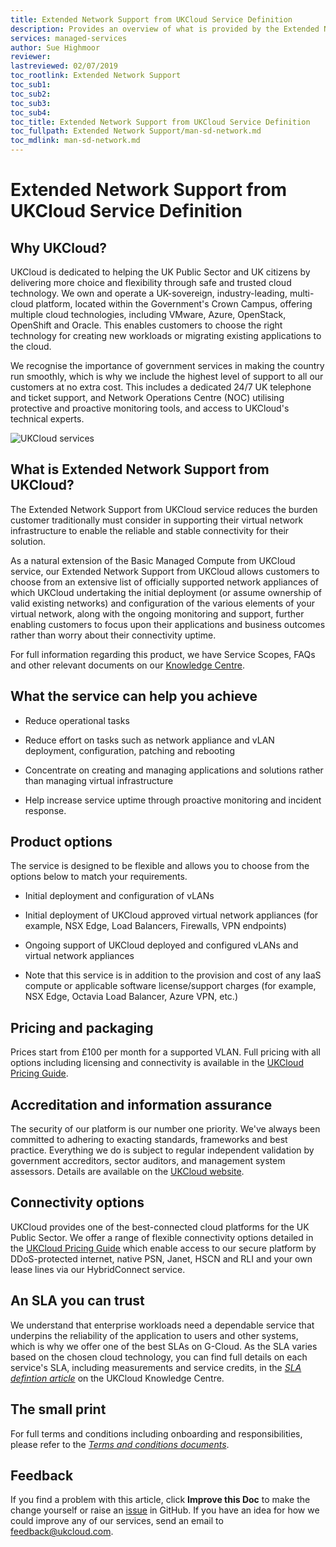 ```yaml
---
title: Extended Network Support from UKCloud Service Definition
description: Provides an overview of what is provided by the Extended Network Support from UKCloud service
services: managed-services
author: Sue Highmoor
reviewer:
lastreviewed: 02/07/2019
toc_rootlink: Extended Network Support
toc_sub1: 
toc_sub2:
toc_sub3:
toc_sub4:
toc_title: Extended Network Support from UKCloud Service Definition
toc_fullpath: Extended Network Support/man-sd-network.md
toc_mdlink: man-sd-network.md
---
```


# Extended Network Support from UKCloud Service Definition

## Why UKCloud?

UKCloud is dedicated to helping the UK Public Sector and UK citizens by delivering more choice and flexibility through safe and trusted cloud technology. We own and operate a UK-sovereign, industry-leading, multi-cloud platform, located within the Government's Crown Campus, offering multiple cloud technologies, including VMware, Azure, OpenStack, OpenShift and Oracle. This enables customers to choose the right technology for creating new workloads or migrating existing applications to the cloud.

We recognise the importance of government services in making the country run smoothly, which is why we include the highest level of support to all our customers at no extra cost. This includes a dedicated 24/7 UK telephone and ticket support, and Network Operations Centre (NOC) utilising protective and proactive monitoring tools, and access to UKCloud's technical experts.

![UKCloud services](images/ukc-services.png)

## What is Extended Network Support from UKCloud?

The Extended Network Support from UKCloud service reduces the burden customer traditionally must consider in supporting their virtual network infrastructure to enable the reliable and stable connectivity for their solution.

As a natural extension of the Basic Managed Compute from UKCloud service, our Extended Network Support from UKCloud allows customers to choose from an extensive list of officially supported network appliances of which UKCloud undertaking the initial deployment (or assume ownership of valid existing networks) and configuration of the various elements of your virtual network, along with the ongoing monitoring and support, further enabling customers to focus upon their applications and business outcomes rather than worry about their connectivity uptime.

For full information regarding this product, we have Service Scopes, FAQs and other relevant documents on our [Knowledge Centre](https://docs.ukcloud.com).

## What the service can help you achieve

- Reduce operational tasks

- Reduce effort on tasks such as network appliance and vLAN deployment, configuration, patching and rebooting

- Concentrate on creating and managing applications and solutions rather than managing virtual infrastructure

- Help increase service uptime through proactive monitoring and incident response.

## Product options

The service is designed to be flexible and allows you to choose from the options below to match your requirements.

- Initial deployment and configuration of vLANs

- Initial deployment of UKCloud approved virtual network appliances (for example, NSX Edge, Load Balancers, Firewalls, VPN endpoints)

- Ongoing support of UKCloud deployed and configured vLANs and virtual network appliances

- Note that this service is in addition to the provision and cost of any IaaS compute or applicable software license/support charges (for example, NSX Edge, Octavia Load Balancer, Azure VPN, etc.)

## Pricing and packaging

Prices start from £100 per month for a supported VLAN. Full pricing with all options including licensing and connectivity is available in the [UKCloud Pricing Guide](https://ukcloud.com/pricing-guide).

## Accreditation and information assurance

The security of our platform is our number one priority. We've always been committed to adhering to exacting standards, frameworks and best practice. Everything we do is subject to regular independent validation by government accreditors, sector auditors, and management system assessors. Details are available on the [UKCloud website](https://ukcloud.com/governance/).

## Connectivity options

UKCloud provides one of the best-connected cloud platforms for the UK Public Sector. We offer a range of flexible connectivity options detailed in the [UKCloud Pricing Guide](https://ukcloud.com/pricing-guide) which enable access to our secure platform by DDoS-protected internet, native PSN, Janet, HSCN and RLI and your own lease lines via our HybridConnect service.

## An SLA you can trust

We understand that enterprise workloads need a dependable service that underpins the reliability of the application to users and other systems, which is why we offer one of the best SLAs on G-Cloud. As the SLA varies based on the chosen cloud technology, you can find full details on each service's SLA, including measurements and service credits, in the [*SLA defintion article*](../other/other-ref-sla-definition.md) on the UKCloud Knowledge Centre.

## The small print

For full terms and conditions including onboarding and responsibilities, please refer to the [*Terms and conditions documents*](../other/other-ref-terms-and-conditions.md).

## Feedback

If you find a problem with this article, click **Improve this Doc** to make the change yourself or raise an [issue](https://github.com/UKCloud/documentation/issues) in GitHub. If you have an idea for how we could improve any of our services, send an email to <feedback@ukcloud.com>.
